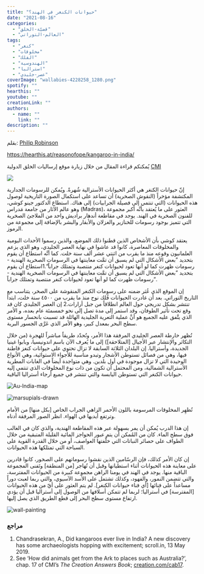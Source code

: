 ```yaml
---
title: "حيوانات الكنغر في الهند؟"
date: "2021-08-16"
categories: 
  - "قضيّة-الخلق"
  - "العالم-التوراتي"
tags: 
  - "كنغر"
  - "مخلوقات"
  - "الفلك"
  - "الهندوسية"
  - "استراليا"
  - "عصر-جليدي"
coverImage: "wallabies-4228258_1280.png"
spotify: ""
hearthis: ""
youtube: ""
creationLink: ""
authors:
  - name: ""
    link: ""
description: ""
---
```


بقلم: [Philip Robinson](https://creation.com/phil-robinson)

https://hearthis.at/reasonofope/kangaroo-in-india/

يُمكنكم قراءة المقال من خلال زيارة موقع إرساليات الخلق الدولية [CMI](https://creation.com/a/15356)

[![](images/cmi.png)](http://creation.com/arabic)

إنّ حيوانات الكنغر هي أكثر الحيوانات الأسترالية شُهرةً. ويُمكن للرسومات الجدارية المكتشفة مؤخراً (النقوش الصخرية) أن تساعد على استكمال الصورة التاريخية لوصول هذه الحيوانات (التي تنتمي إلى فصيلة الجرابيات) إلى هناك. استطاع الدكتور جينو كوشي، وهو عالم الآثار من جامعة مَدراس (Madras)، العثور على ما يُعتقد بأنَّه أكبر مجموعة للفنون الصخرية في الهند. يوجد في مقاطعة أندهار براديش واحد من الملاجئ الصخرية التي تتميز بوجود رسومات للخنازير والغزلان والأبقار والبشر بالإضافة إلى مجموعة من الرموز.

يعتقد كوشي بأن الأشخاص الذين قطنوا ذلك الموضع، والذين رسموا الأحداث اليومية والمخلوقات المعاصرة، كانوا قد عاشوا في نهاية العصر الجليدي، وهو الذي يزعم العلمانيون وقوعه منذ ما يقرب من اثنتي عشر ألف سنة خلت. كما أنَّه استطاع أن يقوم بتحديد ”بعض الأشكال التي لم يسبق أن تمَّت معاينتها في الرسومات الصخرية الهندية - رسومات ظهرت كما لو أنها تعود لحيوانات كنغر منتصبة وتمتلك جراباً“.1استطاع أن يقوم بتحديد ”بعض الأشكال التي لم يسبق أن تمَّت معاينتها في الرسومات الصخرية الهندية - رسومات ظهرت كما لو أنها تعود لحيوانات كنغر منتصبة وتمتلك جراباً“.

إن الموقع الذي عُثر ضمنه على رسومات الكنغر المنقوشة على الصخر، يتناسب مع التاريخ التوراتي. بعد أن غادرت الحيوانات فُلك نوح منذ ما يقرب من ٤٥٠٠ سنة خلت، ابتدأ تنتشر بشكل تدريجي حول العالم انطلاقاً من جبل أرارات.2 إن العصر الجليدي كان قد وقع تحت تأثير الطوفان، وقد استمر إلى مدة تصل إلى نحو خمسمئة عام بعده، و الأمر الذي يتَّفق عليه الجميع هو أنَّ عملية التعرية الجليدية الهائلة قد تسببت بانحسار مستوى سطح البحر بمعدل كبير، وهو الأمر الذي عَرَّى الجسور البرية.

تُظهر خارطة العصر الجليدي المرفقة هذا الأمر، وتُحدّد طريقاً مباشراً للهجرة (من خلال التكاثر والإنتشار عبر الأجيال \[المتلاحقة\]) إلى ما يُعرف الآن باسم اندونيسيا، وبابوا غينيا الجديدة، وأستراليا. إن البلدان الثلاثة السابقة لا تزال تحتوي على حيوانات كنغز قاطنة فيها، وهي من فصائل تستوطن الأشجار وتبدو مناسبة للأجواء الاستوائية، وهي الأنواع الوحيدة التي لا تزال موجودة في أول بلدين. وهي متواجدة أيضاً في الغابات المطرية الأسترالية الشمالية، ومن المحتمل أن تكون من ذات نوع المخلوقات الذي تنتمي إليه حيوانات الكنغر التي تستوطن اليابسة والتي تنتشر في جميع أرجاء أستراليا الباقية.

![Au-India-map](images/Au-India-map.jpg)

![marsupials-drawn](images/marsupials-drawn.jpg)

تُظهِر المخلوقات المرسومة باللون الأحمر الزاهي الجراب الخاص \[بكل منها\] من الأمام وترتفع أيديها في الهواء. انظر الصور المرفقة أدناه.

إن هذا الدرب يُمكن أن يمر بسهولة عبر هذه المقاطعة الهندية، والذي كان في الغالب فوق سطح الماء. كان من المُمكن أن يتم عبور الحواجز المائية القليلة المتبقية من خلال الطواف على حصائر النباتات التي خلَّفتها العواصف، أو من خلال القدرة القوية على السباحة التي تمتلكها هذه الحيوانات.

إن كان الأمر كذلك، فإن الرسّامين الذين نقشوا رسوماتهم على الصخور، كانوا قادرين على معاينة هذه الحيوانات أثناء استطيانها وقبل أن تُهاجر \[من المنطقة\] وتَفنى المجموعة الباقية منها. يوجد في الهند في يومنا الراهن مجموعة كبيرة من الحيوانات المفترسة، والتي تتضمن النمور، والفهود، وكذلك تشتمل على الأسد الآسيوي، والتي ربما لعبت دوراً مساعداً على فنائها \[أي فناء حيوانات الكنغر\]. لم يتم العثور على أيّ من هذه الحيوانات \[المفترسة\] في أستراليا؛ لربما لم تتمكن أسلافها من الوصول إلى أستراليا قبل أن يؤدي ارتفاع مستوى سطح البحر إلى قطع الطريق الذي يصل إليها.

![wall-painting](images/wall-painting.jpg)

### مراجع

1. Chandrasekran, A., Did kangaroos ever live in India? A new discovery has some archaeologists hopping with excitement; scroll.in, 13 May 2019. 
2. See ‘How did animals get from the Ark to places such as Australia?’, chap. 17 of CMI’s _The Creation Answers Book_; [creation.com/cab17](https://creation.com/cab17).
